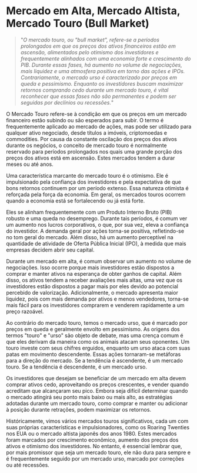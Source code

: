 # Mercado em Alta, Mercado Altista, Mercado Touro (Bull Market)

>"*O mercado touro, ou "bull market", refere-se a períodos prolongados em que os preços dos ativos financeiros estão em ascensão, alimentados pelo otimismo dos investidores e frequentemente alinhados com uma economia forte e crescimento do PIB. Durante essas fases, há aumento no volume de negociações, mais liquidez e uma atmosfera positiva em torno das ações e IPOs. Contrariamente, o mercado urso é caracterizado por preços em queda e pessimismo. Enquanto os investidores buscam maximizar retornos comprando cedo durante um mercado touro, é vital reconhecer que essas fases não são permanentes e podem ser seguidas por declínios ou recessões.*"

O Mercado Touro refere-se à condição em que os preços em um mercado financeiro estão subindo ou são esperados para subir. O termo é frequentemente aplicado ao mercado de ações, mas pode ser utilizado para qualquer ativo negociado, desde títulos a imóveis, criptomoedas e commodities. Por causa da constante oscilação dos preços dos ativos durante os negócios, o conceito de mercado touro é normalmente reservado para períodos prolongados nos quais uma grande porção dos preços dos ativos está em ascensão. Estes mercados tendem a durar meses ou até anos.

Uma característica marcante do mercado touro é o otimismo. Ele é impulsionado pela confiança dos investidores e pela expectativa de que bons retornos continuem por um período extenso. Essa natureza otimista é reforçada pela força da economia. Em geral, os mercados touros ocorrem quando a economia está se fortalecendo ou já está forte. 

Eles se alinham frequentemente com um Produto Interno Bruto (PIB) robusto e uma queda no desemprego. Durante tais períodos, é comum ver um aumento nos lucros corporativos, o que, por sua vez, eleva a confiança do investidor. A demanda geral por ações torna-se positiva, refletindo-se no tom geral do mercado. Além disso, há um aumento perceptível na quantidade de atividade de Oferta Pública Inicial (IPO), à medida que mais empresas decidem abrir seu capital.

Durante um mercado em alta, é comum observar um aumento no volume de negociações. Isso ocorre porque mais investidores estão dispostos a comprar e manter ativos na esperança de obter ganhos de capital. Além disso, os ativos tendem a receber avaliações mais altas, uma vez que os investidores estão dispostos a pagar mais por eles devido ao potencial percebido de valorização. Adicionalmente, o mercado apresenta maior liquidez, pois com mais demanda por ativos e menos vendedores, torna-se mais fácil para os investidores comprarem e venderem rapidamente a um preço razoável.

Ao contrário do mercado touro, temos o mercado urso, que é marcado por preços em queda e geralmente envolto em pessimismo. As origens dos termos "touro" e "urso" são objeto de debate, mas uma crença comum é que eles derivam da maneira como os animais atacam seus oponentes. Um touro investe com seus chifres erguidos, enquanto um urso ataca com suas patas em movimento descendente. Essas ações tornaram-se metáforas para a direção do mercado. Se a tendência é ascendente, é um mercado touro. Se a tendência é descendente, é um mercado urso.

Os investidores que desejam se beneficiar de um mercado em alta devem comprar ativos cedo, aproveitando os preços crescentes, e vender quando acreditam que alcançaram seu pico. Embora seja difícil determinar quando o mercado atingirá seu ponto mais baixo ou mais alto, as estratégias adotadas durante um mercado touro, como comprar e manter ou adicionar à posição durante retrações, podem maximizar os retornos.

Históricamente, vimos vários mercados touros significativos, cada um com suas próprias características e impulsionadores, como os Roaring Twenties nos EUA ou o mercado altista japonês dos anos 1980. Estes mercados foram marcados por crescimento econômico, aumento dos preços dos ativos e otimismo dos investidores. No entanto, é essencial lembrar que, por mais promissor que seja um mercado touro, ele não dura para sempre e é frequentemente seguido por um mercado urso, marcado por correções ou até recessões.
